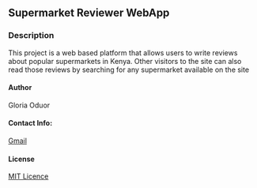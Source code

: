 ## Supermarket Reviewer WebApp

### Description
This project is a web based platform that allows users to write reviews about popular supermarkets in Kenya. Other visitors to the site can also read those reviews by searching for any supermarket available on the site 


#### Author
Gloria Oduor

#### Contact Info:
[Gmail](gloriaoduor@gmail.com)

#### License 
[MIT Licence](http://choosealicense.com/licenses/mit/#)
